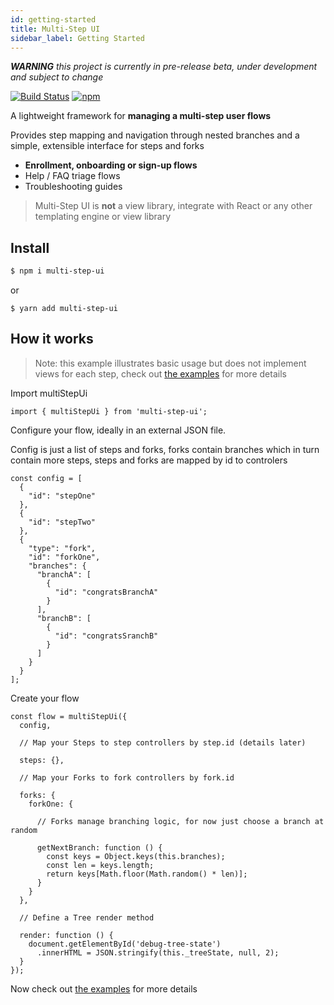 ```yaml
---
id: getting-started
title: Multi-Step UI
sidebar_label: Getting Started
---
```


___WARNING__  this project is currently in pre-release beta, under development and subject to change_

[![Build Status](https://travis-ci.com/charlielow/multi-step-ui.svg?branch=master)](https://travis-ci.com/charlielow/multi-step-ui) [![npm](https://img.shields.io/npm/v/multi-step-ui.svg)](https://github.com/charlielow/multi-step-ui)

A lightweight framework for __managing a multi-step user flows__ 

Provides step mapping and navigation through nested branches and a simple, extensible interface for steps and forks

* __Enrollment, onboarding or sign-up flows__
* Help / FAQ triage flows
* Troubleshooting guides


> Multi-Step UI is __not__ a view library, integrate with React or any other templating engine or view library

## Install


```sh
$ npm i multi-step-ui
```

or

```sj
$ yarn add multi-step-ui
```

## How it works

> Note: this example illustrates basic usage but does not implement views for each step, check out [the examples](https://charlielow.github.io/multi-step-ui/docs/simple-flow-with-react) for more details

Import multiStepUi

```
import { multiStepUi } from 'multi-step-ui';
```

Configure your flow, ideally in an external JSON file.

Config is just a list of steps and forks, forks contain branches which in turn contain more steps, steps and forks are mapped by id to controlers

```
const config = [
  {
    "id": "stepOne"
  },
  {
    "id": "stepTwo"
  },
  {
    "type": "fork",
    "id": "forkOne",
    "branches": {
      "branchA": [
        {
          "id": "congratsBranchA"
        }
      ],
      "branchB": [
        {
          "id": "congratsSranchB"
        }
      ]
    }
  }
];
```

Create your flow

```
const flow = multiStepUi({
  config,

  // Map your Steps to step controllers by step.id (details later)

  steps: {},

  // Map your Forks to fork controllers by fork.id

  forks: {
    forkOne: {

      // Forks manage branching logic, for now just choose a branch at random

      getNextBranch: function () {
        const keys = Object.keys(this.branches);
        const len = keys.length;
        return keys[Math.floor(Math.random() * len)];
      }
    }
  },

  // Define a Tree render method

  render: function () {
    document.getElementById('debug-tree-state')
      .innerHTML = JSON.stringify(this._treeState, null, 2);
  }
});
```

Now check out [the examples](https://charlielow.github.io/multi-step-ui/docs/simple-flow-with-react) for more details

